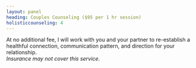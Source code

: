 ```yaml
---
layout: panel
heading: Couples Counseling ($95 per 1 hr session)
holisticcounseling: 4
---
```

At no additional fee, I will work with you and your partner to re-establish a healthful connection, communication pattern, and direction for your relationship.   
_Insurance may not cover this service._
